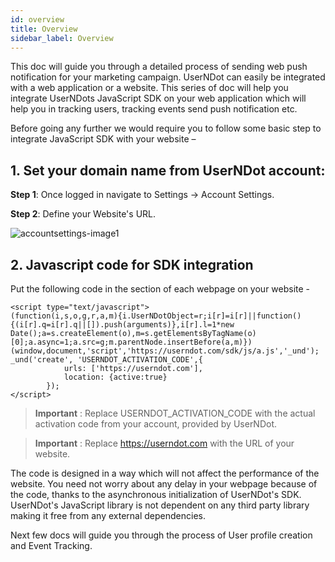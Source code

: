 ```yaml
---
id: overview
title: Overview
sidebar_label: Overview
---
```


This doc will guide you through a detailed process of sending web push notification for your marketing campaign. UserNDot can easily be integrated with a web application or a website. This series of doc will help you integrate UserNDots JavaScript SDK on your web application which will help you in tracking users, tracking events send push notification etc.

Before going any further we would require you to follow some basic step to integrate JavaScript SDK with your website –

## 1. Set your domain name from UserNDot account:

**Step 1**: Once logged in navigate to Settings -> Account Settings. 

**Step 2**: Define your Website's URL.

![accountsettings-image1](/d/img/Web/Overview/Website-Overview-1.png)

## 2. Javascript code for SDK integration

Put the following code in the <head> section of each webpage on your website - 

```
<script type="text/javascript">
(function(i,s,o,g,r,a,m){i.UserNDotObject=r;i[r]=i[r]||function(){(i[r].q=i[r].q||[]).push(arguments)},i[r].l=1*new Date();a=s.createElement(o),m=s.getElementsByTagName(o)[0];a.async=1;a.src=g;m.parentNode.insertBefore(a,m)})(window,document,'script','https://userndot.com/sdk/js/a.js','_und');
_und('create', 'USERNDOT_ACTIVATION_CODE',{
            urls: ['https://userndot.com'],
            location: {active:true}
        });
</script>
``` 

> **Important** : Replace USERNDOT_ACTIVATION_CODE with the actual
activation code from your account, provided by UserNDot.

> **Important** : Replace https://userndot.com with the URL of your website.

The code is designed in a way which will not affect the performance of the website. You need not worry about any delay in your webpage because of the code, thanks to the asynchronous initialization of UserNDot's SDK. UserNDot's JavaScript library is not dependent on any third party library making it free from any external dependencies.

Next few docs will guide you through the process of User profile creation and Event Tracking.    